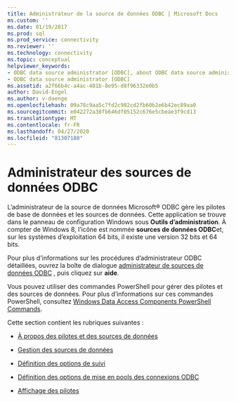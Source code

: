 ```yaml
---
title: Administrateur de la source de données ODBC | Microsoft Docs
ms.custom: ''
ms.date: 01/19/2017
ms.prod: sql
ms.prod_service: connectivity
ms.reviewer: ''
ms.technology: connectivity
ms.topic: conceptual
helpviewer_keywords:
- ODBC data source administrator [ODBC], about ODBC data source administrator
- ODBC data source administrator [ODBC]
ms.assetid: a2f66b4c-a4ac-401b-8e95-d8f96332e0b5
author: David-Engel
ms.author: v-daenge
ms.openlocfilehash: 09a78c9aa5c7fd2c982cd2fb60b2e6b42ec89aa0
ms.sourcegitcommit: e042272a38fb646df05152c676e5cbeae3f9cd13
ms.translationtype: MT
ms.contentlocale: fr-FR
ms.lasthandoff: 04/27/2020
ms.locfileid: "81307180"
---
```

# <a name="odbc-data-source-administrator"></a>Administrateur des sources de données ODBC
L’administrateur de la source de données Microsoft® ODBC gère les pilotes de base de données et les sources de données. Cette application se trouve dans le panneau de configuration Windows sous **Outils d’administration**. À compter de Windows 8, l’icône est nommée **sources de données ODBC**et, sur les systèmes d’exploitation 64 bits, il existe une version 32 bits et 64 bits.  
  
 Pour plus d’informations sur les procédures d’administrateur ODBC détaillées, ouvrez la boîte de dialogue [administrateur de sources de données ODBC](https://msdn.microsoft.com/eea94d94-f53b-4289-ae75-9ccccde15333) , puis cliquez sur **aide**.  
  
 Vous pouvez utiliser des commandes PowerShell pour gérer des pilotes et des sources de données. Pour plus d’informations sur ces commandes PowerShell, consultez [Windows Data Access Components PowerShell Commands](https://msdn.microsoft.com/library/windows/desktop/jj134064.aspx).  
  
 Cette section contient les rubriques suivantes :  
  
-   [À propos des pilotes et des sources de données](../../odbc/admin/about-drivers-and-data-sources.md)  
  
-   [Gestion des sources de données](../../odbc/admin/managing-data-sources.md)  
  
-   [Définition des options de suivi](../../odbc/admin/setting-tracing-options.md)  
  
-   [Définition des options de mise en pools des connexions ODBC](../../odbc/admin/setting-odbc-connection-pooling-options.md)  
  
-   [Affichage des pilotes](../../odbc/admin/viewing-drivers.md)
